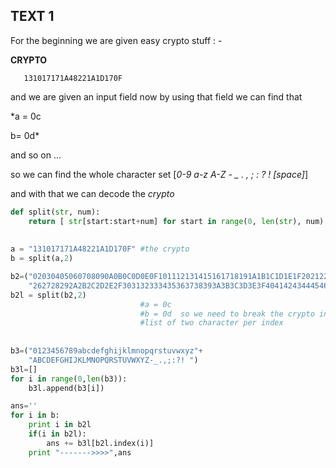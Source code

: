 ## TEXT 1 
 For the beginning we are given easy crypto stuff : - 
 
 
 **CRYPTO** 
 
 
 	   131017171A48221A1D170F
     
     
and we are given an input field now by using that field  we can find that


*a = 0c 

b= 0d* 

and so on ...


so we can find the whole character set  [*0-9 a-z A-Z - _ . , ; : ? ! [space]*] 


and with that we can decode the *crypto*

```python
def split(str, num):
    return [ str[start:start+num] for start in range(0, len(str), num) ]
    
   
a = "131017171A48221A1D170F" #the crypto
b = split(a,2)               

b2=("02030405060708090A0B0C0D0E0F101112131415161718191A1B1C1D1E1F202122232425"+
    "262728292A2B2C2D2E2F303132333435363738393A3B3C3D3E3F404142434445464748")
b2l = split(b2,2)
                             #a = 0c
                             #b = 0d  so we need to break the crypto into a 
                             #list of two character per index 
                             
                             
b3=("0123456789abcdefghijklmnopqrstuvwxyz"+
    "ABCDEFGHIJKLMNOPQRSTUVWXYZ-_.,;:?! ")
b3l=[]
for i in range(0,len(b3)):
    b3l.append(b3[i])

ans=''
for i in b:
    print i in b2l
    if(i in b2l):
        ans += b3l[b2l.index(i)]
    print "------->>>>",ans
```
    
     	     

 	      




<!--stackedit_data:
eyJoaXN0b3J5IjpbLTI5ODE0Mzk3N119
-->
